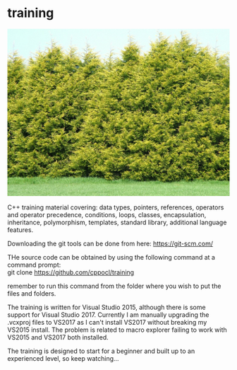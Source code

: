 # training

![](header_image.jpg)

C++ training material covering: data types, pointers, references, operators and operator precedence, conditions, loops, classes, encapsulation, inheritance, polymorphism, templates, standard library, additional language features.

Downloading the git tools can be done from here:
https://git-scm.com/

THe source code can be obtained by using the following command at a command prompt:  
git clone https://github.com/cppocl/training

remember to run this command from the folder where you wish to put the files and folders.

The training is written for Visual Studio 2015, although there is some support for Visual Studio 2017.
Currently I am manually upgrading the .vcxproj files to VS2017 as I can't install VS2017 without breaking my VS2015 install.
The problem is related to macro explorer failing to work with VS2015 and VS2017 both installed.

The training is designed to start for a beginner and built up to an experienced level, so keep watching...
